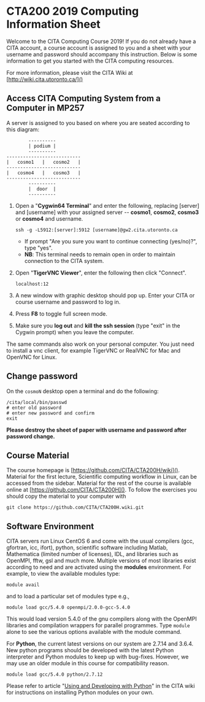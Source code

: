 # CTA200 2019 Computing Information Sheet

Welcome to the CITA Computing Course 2019! If you do not already have a CITA account, a course account is assigned to you and a sheet with your username and password should accompany this instruction. Below is some information to get you started with the CITA computing resources.

For more information, please visit the CITA Wiki at [http://wiki.cita.utoronto.ca/]()

## Access CITA Computing System from a Computer in MP257

A server is assigned to you based on where you are seated according to this diagram:

            ----------
            | podium |
            ----------
    ---------------------------
    |   cosmo1   |   cosmo2   |
    ---------------------------
    |   cosmo4   |   cosmo3   |
    ---------------------------
            ----------
            |  door  |
            ----------


1. Open a "**Cygwin64 Terminal**" and enter the following, replacing [server] and [username] with your assigned server -- **cosmo1**, **cosmo2**, **cosmo3** or **cosmo4** and username.

    `ssh -g -L5912:[server]:5912 [username]@gw2.cita.utoronto.ca`

    - If prompt "Are you sure you want to continue connecting (yes/no)?", type "yes".
    - **NB**: This terminal needs to remain open in order to maintain connection to the CITA system.
2. Open "**TigerVNC Viewer**", enter the following then click "Connect".

    `localhost:12`
3. A new window with graphic desktop should pop up. Enter your CITA or course username and password to log in.
4. Press **F8** to toggle full screen mode.
5. Make sure you **log out** and **kill the ssh session** (type "exit" in the Cygwin prompt) when you leave the
computer.


The same commands also work on your personal computer. You just need to install a vnc client, for example TigerVNC or RealVNC for Mac and OpenVNC for Linux.

## Change password

On the `cosmoN` desktop open a terminal and do the following:

```
/cita/local/bin/passwd
# enter old password
# enter new password and confirm
exit
```

**Please destroy the sheet of paper with username and password after password change.**

## Course Material

The course homepage is [https://github.com/CITA/CTA200H/wiki]().  
Material for the first lecture, Scientific computing workflow in Linux, can be accessed from the sidebar. Material for the rest of the course is available online at [https://github.com/CITA/CTA200H](). To follow the exercises you should copy the material to your computer with

`git clone https://github.com/CITA/CTA200H.wiki.git`

## Software Environment

CITA servers run Linux CentOS 6 and come with the usual compilers (gcc, gfortran, icc, ifort), python, scientific
software including Matlab, Mathematica (limited number of licenses), IDL, and libraries such as OpenMPI, fftw, gsl and much more. Multiple versions of most libraries exist according to need and are activated using the **modules** environment. For example, to view the available modules type:

`module avail`

and to load a particular set of modules type e.g.,

`module load gcc/5.4.0 openmpi/2.0.0-gcc-5.4.0`

This would load version 5.4.0 of the gnu compilers along with the OpenMPI libraries and compilation wrappers for parallel programmes. Type `module` alone to see the various options available with the module command.

For **Python**, the current latest versions on our system are 2.7.14 and 3.6.4. New python programs should be developed with the latest Python interpreter and Python modules to keep up with bug-fixes. However, we may use an older module in this course for compatibility reason.

`module load gcc/5.4.0 python/2.7.12`

Please refer to article "[Using and Developing with Python](http://wiki.cita.utoronto.ca/mediawiki/index.php/Using_and_Developing_with_Python)" in the CITA wiki for instructions on installing Python modules on your own.